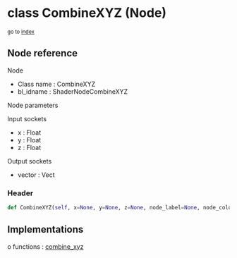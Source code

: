 # class CombineXYZ (Node)

<sub>go to [index](/docs/index.md)</sub>

## Node reference

Node
 - Class name : CombineXYZ
 - bl_idname : ShaderNodeCombineXYZ

Node parameters

Input sockets
 - x : Float
 - y : Float
 - z : Float

Output sockets
 - vector : Vect

### Header

``` python
def CombineXYZ(self, x=None, y=None, z=None, node_label=None, node_color=None):
```

## Implementations

o functions : [combine_xyz](/docs/GeoNodes_classes/GLOBAL.md#combine_xyz)


